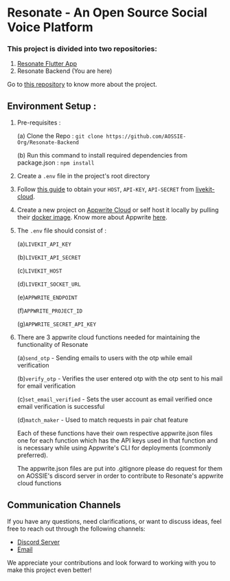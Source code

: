# Resonate - An Open Source Social Voice Platform

### This project is divided into two repositories:
1. [Resonate Flutter App](https://github.com/AOSSIE-Org/Resonate)
2. Resonate Backend (You are here)

Go to [this repository](https://github.com/AOSSIE-Org/Resonate) to know more about the project.

## Environment Setup :

1. Pre-requisites :

    (a) Clone the Repo : `git clone https://github.com/AOSSIE-Org/Resonate-Backend`

    (b) Run this command to install required dependencies from package.json : `npm install`

2. Create a `.env` file in the project's root directory

3. Follow [this guide](https://docs.livekit.io/cloud/project-management/keys-and-tokens/) to obtain your `HOST`, `API-KEY`, `API-SECRET` from [livekit-cloud](https://livekit.io/cloud).

4. Create a new project on [Appwrite Cloud](https://appwrite.io/) or self host it locally by pulling their [docker image](https://appwrite.io/docs/self-hosting). Know more about Appwrite [here](https://appwrite.io/docs).

5. The `.env` file should consist of :

    (a)`LIVEKIT_API_KEY`

    (b)`LIVEKIT_API_SECRET`

    (c)`LIVEKIT_HOST`

    (d)`LIVEKIT_SOCKET_URL`

    (e)`APPWRITE_ENDPOINT`

    (f)`APPWRITE_PROJECT_ID`

    (g)`APPWRITE_SECRET_API_KEY`

6. There are 3 appwrite cloud functions needed for maintaining the functionality of Resonate

    (a)`send_otp` - Sending emails to users with the otp while email verification

    (b)`verify_otp` - Verifies the user entered otp with the otp sent to his mail for email verification

    (c)`set_email_verified` - Sets the user account as email verified once email verification is successful

    (d)`match_maker` - Used to match requests in pair chat feature

    Each of these functions have their own respective appwrite.json files one for each function which has the API keys used in that function
    and is necessary while using Appwrite's CLI for deployments (commonly preferred).

    The appwrite.json files are put into .gitignore please do request for them on AOSSIE's discord server in order to contribute to Resonate's appwrite cloud functions


## Communication Channels

If you have any questions, need clarifications, or want to discuss ideas, feel free to reach out through the following channels:

-   [Discord Server](https://discord.com/invite/6mFZ2S846n)
-   [Email](mailto:aossie.oss@gmail.com)

We appreciate your contributions and look forward to working with you to make this project even better!
